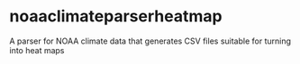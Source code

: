 # noaaclimateparserheatmap
A parser for NOAA climate data that generates CSV files suitable for turning into heat maps
